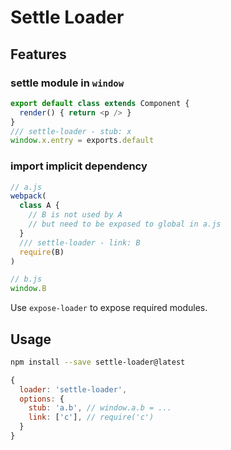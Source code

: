 # Settle Loader

## Features

### settle module in `window`

```js
export default class extends Component {
  render() { return <p /> }
}
/// settle-loader - stub: x
window.x.entry = exports.default
```

### import implicit dependency

```js
// a.js
webpack(
  class A {
    // B is not used by A
    // but need to be exposed to global in a.js
  }
  /// settle-loader - link: B
  require(B)
)

// b.js
window.B
```

Use `expose-loader` to expose required modules.

## Usage

```sh
npm install --save settle-loader@latest
```

```js
{
  loader: 'settle-loader',
  options: {
    stub: 'a.b', // window.a.b = ...
    link: ['c'], // require('c')
  }
}
```
